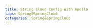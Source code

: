 ```yaml
---
title: String Cloud Config With Apollo
tags: Spring&SpringCloud
categories: Spring&SpringCloud
---
```


